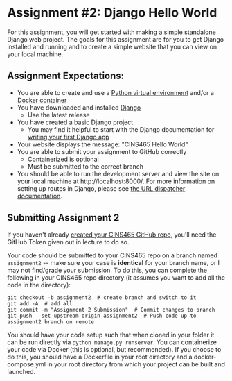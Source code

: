 # Assignment #2: Django Hello World

For this assignment, you will get started with making a simple standalone Django web project. The goals for this assignment are for you to get Django installed and running and to create a simple website that you can view on your local machine.

## Assignment Expectations:

* You are able to create and use a [Python virtual environment](https://docs.python.org/3/tutorial/venv.html) and/or a [Docker container](https://docs.docker.com/)
* You have downloaded and installed [Django](https://www.djangoproject.com/)
    * Use the latest release
* You have created a basic Django project
    * You may find it helpful to start with the Django documentation for [writing your first Django app](https://docs.djangoproject.com/en/4.0/intro/tutorial01/)
* Your website displays the message: "CINS465 Hello World"
* You are able to submit your assignment to GitHub correctly
    * Containerized is optional
    * Must be submitted to the correct branch
* You should be able to run the development server and view the site on your local machine at http://localhost:8000/. For more information on setting up routes in Django, please see [the URL dispatcher documentation](https://docs.djangoproject.com/en/4.0/topics/http/urls/).

## Submitting Assignment 2

If you haven't already [created your CINS465 GitHub repo](https://www.bryancdixon.com/spring/2022/cins/465/repo/), you'll need the GitHub Token given out in lecture to do so.

Your code should be submitted to your CINS465 repo on a branch named `assignment2` -- make sure your case is **identical** for your branch name, or I may not find/grade your submission. To do this, you can complete the following in your CINS465 repo directory (it assumes you want to add all the code in the directory):

```
git checkout -b assignment2  # create branch and switch to it
git add -A  # add all
git commit -m "Assignment 2 Submission"  # Commit changes to branch
git push --set-upstream origin assignment2  # Push code up to assignment2 branch on remote
```

You should have your code setup such that when cloned in your folder it can be run directly via `python manage.py runserver`. You can containerize your code via Docker (this is optional, but recommended). If you choose to do this, you should have a Dockerfile in your root directory and a docker-compose.yml in your root directory from which your project can be built and launched.
